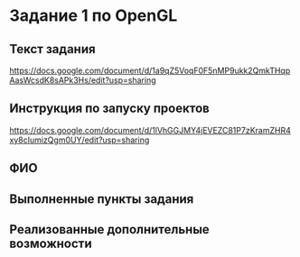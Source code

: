 # Задание 1 по OpenGL
## Текст задания
https://docs.google.com/document/d/1a9qZ5VoqF0F5nMP9ukk2QmkTHqpAasWcsdK8sAPk3Hs/edit?usp=sharing
## Инструкция по запуску проектов
https://docs.google.com/document/d/1lVhGGJMY4jEVEZC81P7zKramZHR4xy8cIumizQgm0UY/edit?usp=sharing
## ФИО

## Выполненные пункты задания

## Реализованные дополнительные возможности
